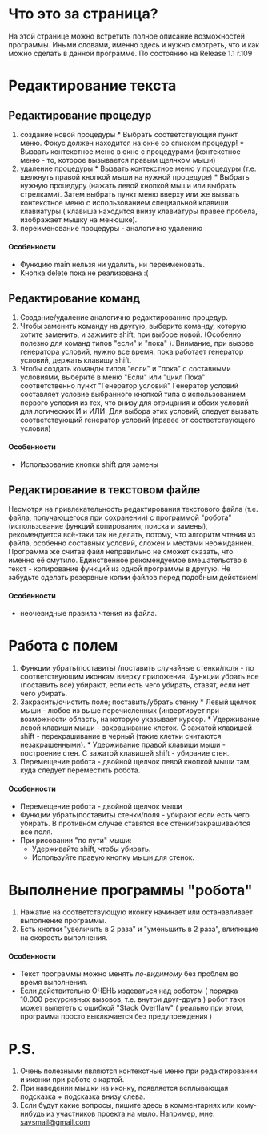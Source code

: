 # Что это за страница? #
На этой странице можно встретить полное описание возможностей программы. Иными словами, именно здесь и нужно смотреть, что и как можно сделать в данной программе. По состоянию на Release 1.1 r.109

# Редактирование текста #
## Редактирование процедур ##
  1. создание новой процедуры
    * Выбрать соответствующий пункт меню. Фокус должен находится на окне со списком процедур!
    * Вызвать контекстное меню в окне с процедурами (контекстное меню - то, которое вызывается правым щелчком мыши)
  1. удаление процедуры
    * Вызвать контекстное меню у процедуры (т.е. щелкнуть правой кнопкой мыши на нужной процедуре)
    * Выбрать нужную процедуру (нажать левой кнопкой мыши или выбрать стрелками). Затем выбрать пункт меню вверху или же вызвать контекстное меню с использованием специальной клавиши клавиатуры ( клавиша находится внизу клавиатуры правее пробела, изображает мышку на менюшке).
  1. переименование процедуры - аналогично удалению

#### Особенности ####
  * Функцию main нельзя ни удалить, ни переименовать.
  * Кнопка delete пока не реализована :(


## Редактирование команд ##
  1. Создание/удаление аналогично редактированию процедур.
  1. Чтобы заменить команду на другую, выберите команду, которую хотите заменить, и зажмите shift, при выборе новой. (Особенно полезно для команд типов "если" и "пока" ). Внимание, при вызове генератора условий, нужно все время, пока работает генератор условий, держать клавишу shift.
  1. Чтобы создать команды типов "если" и "пока" с составными условиями, выберите в меню "Если" или "цикл Пока" соответственно пункт "Генератор условий" Генератор условий составляет условие выбранного кнопкой типа с использованием первого условия из тех, что внизу для отрицания и обоих условий для логических И и ИЛИ. Для выбора этих условий, следует вызвать соответствующий генератор условий (правее от соответствующего условия)

#### Особенности ####
  * Использование кнопки shift для замены

## Редактирование в текстовом файле ##
Несмотря на привлекательность редактирования текстового файла (т.е. файла, получающегося при сохранении) с программой "робота" (использование функций копирования, поиска и замены), рекомендуется всё-таки так не делать, потому, что алгоритм чтения из файла, особенно составных условий, сложен и местами неожиданнен. Программа же считав файл неправильно не сможет сказать, что именно её смутило. Единственное рекомендуемое вмешательство в текст - копирование функций из одной программы в другую. Не забудьте сделать резервные копии файлов перед подобным действием!


#### Особенности ####
  * неочевидные правила чтения из файла.

# Работа с полем #
  1. Функции убрать(поставить) /поставить случайные стенки/поля - по соответствующим иконкам вверху приложения. Функции убрать все (поставить все) убирают, если есть чего убирать, ставят, если нет чего убирать.
  1. Закрасить/очистить поле; поставить/убрать стенку
    * Левый щелчок мыши - любое из выше перечисленных (инвертирует при возможности область, на которую указывает курсор.
    * Удерживание левой клавиши мыши - закрашивание клеток. С зажатой клавишей shift - перекрашивание в черный (такие клетки считаются незакрашенными).
    * Удерживание правой клавиши мыши - построение стен. С зажатой клавишей shift - убирание стен.
  1. Перемещение робота - двойной щелчок левой кнопкой мыши там, куда следует переместить робота.

#### Особенности ####
  * Перемещение робота - двойной щелчок мыши
  * Функции убрать(поставить) стенки/поля - убирают если есть чего убирать. В противном случае ставятся все стенки/закрашиваются все поля.
  * При рисовании "по пути" мыши:
    * Удерживайте shift, чтобы убирать.
    * Используйте правую кнопку мыши для стенок.


# Выполнение программы "робота" #
  1. Нажатие на соответствующую иконку начинает или останавливает выполнение программы.
  1. Есть кнопки "увеличить в 2 раза" и "уменьшить в 2 раза", влияющие на скорость выполнения.

#### Особенности ####
  * Текст программы можно менять _по-видимому_ без проблем во время выполнения.
  * Если действительно ОЧЕНЬ издеваться над роботом ( порядка 10.000 рекурсивных вызовов, т.е. внутри друг-друга ) робот таки может вылететь с ошибкой "Stack Overflaw" ( реально при этом, программа просто выключается без предупреждения )

# P.S. #
  1. Очень полезными являются контекстные меню при редактировании и иконки при работе с картой.
  1. При наведении мышки на иконку, появляется всплывающая подсказка + подсказка внизу слева.
  1. Если будут какие вопросы, пишите здесь в комментариях или кому-нибудь из участников проекта на мыло. Например, мне: savsmail@gmail.com
